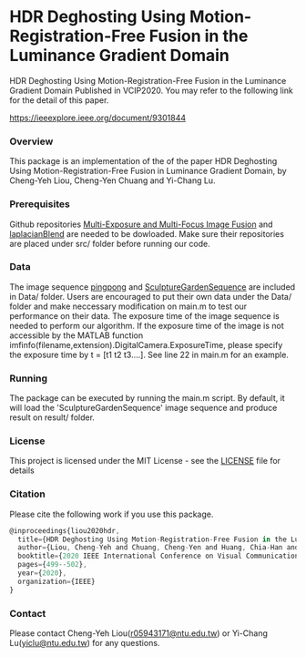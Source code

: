 # HDR Deghosting Using Motion-Registration-Free Fusion in the Luminance Gradient Domain
HDR Deghosting Using Motion-Registration-Free Fusion in the Luminance Gradient Domain
Published in VCIP2020. You may refer to the following link for the detail of this paper.

https://ieeexplore.ieee.org/document/9301844

### Overview
This package is an implementation of the of the paper HDR Deghosting Using Motion-Registration-Free Fusion in Luminance Gradient Domain, by Cheng-Yeh Liou, Cheng-Yen Chuang and Yi-Chang Lu.

### Prerequisites

Github repositories [Multi-Exposure and Multi-Focus Image Fusion](https://github.com/sujoyp/gradient-domain-imagefusion) and [laplacianBlend](https://github.com/rayryeng/laplacianBlend) are needed to be dowloaded.
Make sure their repositories are placed under src/ folder before running our code.

### Data
The image sequence [pingpong](http://projects.ius.edu.ba/ComputerGraphics/HDR/hdri2014.html) and [SculptureGardenSequence](http://alumni.soe.ucsc.edu/~orazio/deghost.html) are included in Data/ folder.
Users are encouraged to put their own data under the Data/ folder and make neccessary modification on main.m to test our performance on their data.
The exposure time of the image sequence is needed to perform our algorithm. If the exposure time of the image is not accessible by the MATLAB function imfinfo(filename,extension).DigitalCamera.ExposureTime, please specify the exposure time by t = [t1 t2 t3....]. See line 22 in main.m for an example. 


### Running
The package can be executed by running the main.m script.  By default, it will load the 'SculptureGardenSequence' image sequence and produce result on result/ folder.

### License

This project is licensed under the MIT License - see the [LICENSE](LICENSE) file for details


### Citation
Please cite the following work if you use this package.
```javascript
@inproceedings{liou2020hdr,
  title={HDR Deghosting Using Motion-Registration-Free Fusion in the Luminance Gradient Domain},
  author={Liou, Cheng-Yeh and Chuang, Cheng-Yen and Huang, Chia-Han and Lu, Yi-Chang},
  booktitle={2020 IEEE International Conference on Visual Communications and Image Processing (VCIP)},
  pages={499--502},
  year={2020},
  organization={IEEE}
}
```

### Contact
Please contact Cheng-Yeh Liou(r05943171@ntu.edu.tw) or Yi-Chang Lu(yiclu@ntu.edu.tw) for any questions.





